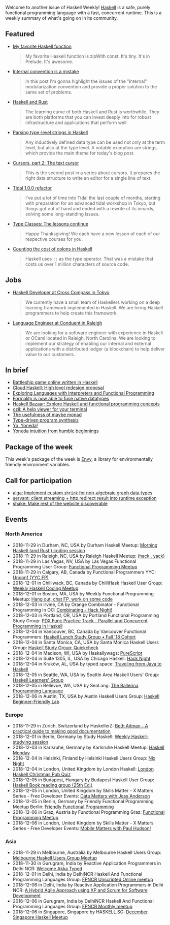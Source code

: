 Welcome to another issue of Haskell Weekly!
[Haskell](https://www.haskell.org) is a safe, purely functional programming language with a fast, concurrent runtime.
This is a weekly summary of what's going on in its community.

## Featured

-   [My favorite Haskell function](https://github.com/quchen/articles/blob/c8540f28bca2049b35f48d242988ca1ca248d0d8/2018-11-22_zipWith_const.md)

    > My favorite Haskell function is zipWith const. It's tiny. It's in Prelude. It's awesome.

-   [Internal convention is a mistake](http://nikita-volkov.github.io/internal-convention-is-a-mistake/)

    > In this post I'm gonna highlight the issues of the "Internal" modularization convention and provide a proper solution to the same set of problems.

-   [Haskell and Rust](https://www.fpcomplete.com/blog/2018/11/haskell-and-rust)

    > The learning curve of both Haskell and Rust is worthwhile. They are both platforms that you can invest deeply into for robust infrastructure and applications that perform well.

-   [Parsing type-level strings in Haskell](https://kcsongor.github.io/symbol-parsing-haskell/)

    > Any inductively defined data type can be used not only at the term level, but also at the type level. A notable exception are strings, which provide the main theme for today's blog post.

-   [Cursors, part 2: The text cursor](https://cs-syd.eu/posts/2018-11-28-cursors-text)

    > This is the second post in a series about cursors. It prepares the right data structure to write an editor for a single line of text.

-   [Tidal 1.0.0 refactor](https://slab.org/tidal-1-0-0-refactor/)

    > I've put a lot of time into Tidal the last couple of months, starting with preparation for an advanced tidal workshop in Tokyo, but things got out of hand and ended with a rewrite of its innards, solving some long-standing issues.

-   [Type Classes: The lessons continue](https://typeclasses.com/news/2018-11-lessons-continue)

    > Happy Thanksgiving! We each have a new lesson of each of our respective courses for you.

-   [Counting the cost of colons in Haskell](https://neilmitchell.blogspot.com/2018/11/counting-cost-of-colons-in-haskell.html)

    > Haskell uses `::` as the type operator. That was a mistake that costs us over 1 million characters of source code.

## Jobs

-   [Haskell Developer at Cross Compass in Tokyo](https://np.reddit.com/r/haskell/comments/a0iq61/job_cross_compass_is_currently_hiring_haskell/)

    > We currently have a small team of Haskellers working on a deep learning framework implemented in Haskell. We are hiring Haskell programmers to help create this framework.

-   [Language Engineer at Conduent in Raleigh](https://blockchain.works-hub.com/jobs/software-engineer-programming-languages-in-raleigh-united-states-of-america-a2f83)

    > We are looking for a software engineer with experience in Haskell or OCaml located in Raleigh, North Carolina. We are looking to implement our strategy of enabling our internal and external applications with a distributed ledger (a blockchain) to help deliver value to our customers.

## In brief

-   [Battleship game online written in Haskell](https://np.reddit.com/r/haskell/comments/a12hwp/battleship_game_online_written_in_haskell/)
-   [Cloud Haskell: High level redesign proposal](https://github.com/haskell-distributed/distributed-process/wiki/High-Level-Redesign-Proposal/f0ac67e3061c61244fdc32c642ce721541a19b0a)
-   [Exploring Languages with Interpreters and Functional Programming](https://john.cs.olemiss.edu/~hcc/csci450/ELIFP/ExploringLanguages.html)
-   [Formality is now able to fuse native datatypes](https://np.reddit.com/r/haskell/comments/a07sst/quick_update_formality_is_now_able_to_fuse_native/)
-   [Haskell Bazaar: Explore Haskell and functional programming concepts](https://www.haskellbazaar.com)
-   [ozil: A help viewer for your terminal](https://np.reddit.com/r/haskell/comments/9zk41p/ozil_a_help_viewer_for_your_terminal/)
-   [The usefulness of maybe monad](https://www.youtube.com/watch?v=0F15o6_jGAs)
-   [Type-driven program synthesis](https://www.youtube.com/watch?v=HnOix9TFy1A)
-   [Yo, Yoneda!](https://functional.works-hub.com/learn/yo-yoneda-a2965)
-   [Yoneda intuition from humble beginnings](https://gist.github.com/Icelandjack/02069708bc75f4284ac625cd0e2ec81f/6cb8f671d5bbc8592557e5c7a5a5c224a9663973)

## Package of the week

This week's package of the week is [Envy](https://hackage.haskell.org/package/envy-1.5.1.0),
a library for environmentally friendly environment variables.

## Call for participation

-   [alga: Implement custom `shrink` for non-algebraic graph data types](https://github.com/snowleopard/alga/issues/150)
-   [servant: client streaming + http redirect result into runtime exception](https://github.com/haskell-servant/servant/issues/1091)
-   [shake: Make rest of the website discoverable](https://github.com/ndmitchell/shake/issues/628)

## Events

### North America

- 2018-11-29 in Durham, NC, USA by Durham Haskell Meetup: [Morning Haskell (and Rust!) coding session](https://www.meetup.com/Durham-Haskell-Meetup/events/slrsdqyxpbmc/)
- 2018-11-29 in Raleigh, NC, USA by Raleigh Haskell Meetup: [(hack . yack)](https://www.meetup.com/Raleigh-Haskell-Meetup/events/dlwjgqyxpbmc/)
- 2018-11-29 in Las Vegas, NV, USA by Las Vegas Functional Programming User Group: [Functional Programming Meetup](https://www.meetup.com/las-vegas-functional-programming/events/jkznkqyxpbmc/)
- 2018-11-29 in Calgary, AB, Canada by Functional Programmers YYC: [Unconf (YYC.FP)](https://www.meetup.com/Functional-Programmers-YYC/events/jzwglpyxpblb/)
- 2018-12-01 in Chilliwack, BC, Canada by ChilliHask Haskell User Group: [Weekly Haskell Coding Meetup](https://www.meetup.com/BC-HUG/events/hdqxbqyxqbcb/)
- 2018-12-01 in Boston, MA, USA by Weekly Functional Programming Meetup: [Hang out, chat FP, work on some code](https://www.meetup.com/Weekly-Functional-Programming-Meetup/events/vdlnqpyxqbcb/)
- 2018-12-03 in Irvine, CA by Orange Combinator - Functional Programming In OC: [Combinating - Hack Night!](https://www.meetup.com/orange-combinator/events/lxvjrpyxqbfb/)
- 2018-12-03 in Portland, OR, USA by Portland Functional Programming Study Group: [PDX Func Practice Track - Parallel and Concurrent Programming in Haskell](https://www.meetup.com/Portland-Functional-Programming-Study-Group/events/rtfghqyxqbfb/)
- 2018-12-04 in Vancouver, BC, Canada by Vancouver Functional Programmers: [Haskell Lunch Study Group • Fall '18 Cohort](https://www.meetup.com/Vancouver-Functional-Programmers/events/jdnlhqyxqbgb/)
- 2018-12-04 in Santa Monica, CA, USA by Santa Monica Haskell Users Group: [Haskell Study Group: Quickcheck](https://www.meetup.com/santa-monica-haskell/events/256769302/)
- 2018-12-04 in Madison, WI, USA by Haskallywags: [PureScript](https://www.meetup.com/Haskallywags/events/254556559/)
- 2018-12-04 in Suite 1305, IL, USA by Chicago Haskell: [Hack Night](https://www.meetup.com/Chicago-Haskell/events/256250402/)
- 2018-12-04 in Kraków, AL, USA by typed.space: [Traveling from Java to Haskell](https://www.meetup.com/typed-space/events/256500442/)
- 2018-12-05 in Seattle, WA, USA by Seattle Area Haskell Users' Group: [Haskell Learners' Group](https://www.meetup.com/SEAHUG/events/qkvtmpyxqbhb/)
- 2018-12-05 in Bellevue, WA, USA by SeaLang: [The Ballerina Programming Language](https://www.meetup.com/SeaLang/events/253794383/)
- 2018-12-06 in Austin, TX, USA by Austin Haskell Users Group: [Haskell Beginner-Friendly Lab](https://www.meetup.com/ATX-Haskell/events/dsldppyxqbhb/)

### Europe

- 2018-11-29 in Zürich, Switzerland by HaskellerZ: [Beth Aitman - A practical guide to making good documentation](https://www.meetup.com/HaskellerZ/events/256301621/)
- 2018-12-01 in Berlin, Germany by Study Haskell: [Weekly Haskell-studying session](https://www.meetup.com/Study-Haskell/events/btvcmqyxqbcb/)
- 2018-12-03 in Karlsruhe, Germany by Karlsruhe Haskell Meetup: [Haskell Monday](https://www.meetup.com/Karlsruhe-Haskell-Meetup/events/zdzlkqyxqbfb/)
- 2018-12-04 in Helsinki, Finland by Helsinki Haskell Users Group: [Nix Night](https://www.meetup.com/Helsinki-Haskell-Users-Group/events/255966590/)
- 2018-12-04 in London, United Kingdom by London Haskell: [London Haskell Christmas Pub Quiz](https://www.meetup.com/London-Haskell/events/256206174/)
- 2018-12-05 in Budapest, Hungary by Budapest Haskell User Group: [Haskell Book reading group (25th Ed.)](https://www.meetup.com/Bp-HUG/events/256563884/)
- 2018-12-05 in London, United Kingdom by Skills Matter - X Matters Series - Free Developer Events: [Data Matters with Jess Anderson](https://www.meetup.com/skillsmatter/events/256173898/)
- 2018-12-05 in Berlin, Germany by Friendly Functional Programming Meetup Berlin: [Friendly Functional Programming](https://www.meetup.com/Friendly-Functional-Programming-Meetup-Berlin/events/wtnkmqyxqbhb/)
- 2018-12-06 in Graz, Austria by Functional Programming Graz: [Functional Programming Meetup](https://www.meetup.com/Functional-Programming-Graz/events/qbrnrlyxqbjb/)
- 2018-12-06 in London, United Kingdom by Skills Matter - X Matters Series - Free Developer Events: [Mobile Matters with Paul Hudson! ](https://www.meetup.com/skillsmatter/events/256240884/)

### Asia

- 2018-11-29 in Melbourne, Australia by Melbourne Haskell Users Group: [Melbourne Haskell Users Group Meetup](https://www.meetup.com/Melbourne-Haskell-Users-Group/events/qfptslyxpbmc/)
- 2018-11-30 in Gurugram, India by Reactive Application Programmers in Delhi NCR: [Welcome Akka Typed](https://www.meetup.com/Reactive-Application-Programmers-in-Delhi-NCR/events/254842937/)
- 2018-12-01 in Delhi, India by DelhiNCR Haskell And Functional Programming Languages Group: [FPNCR Unscripted Online meetup](https://www.meetup.com/DelhiNCR-Haskell-And-Functional-Programming-Languages-Group/events/vkxwbqyxpblc/)
- 2018-12-06 in Delhi, India by Reactive Application Programmers in Delhi NCR: [A Hybrid Agile Approach using XP and Scrum for Software Development](https://www.meetup.com/Reactive-Application-Programmers-in-Delhi-NCR/events/256464941/)
- 2018-12-06 in Gurugram, India by DelhiNCR Haskell And Functional Programming Languages Group: [FPNCR Monthly meetup](https://www.meetup.com/DelhiNCR-Haskell-And-Functional-Programming-Languages-Group/events/lrfxfqyxpbcb/)
- 2018-12-06 in Singapore, Singapore by HASKELL.SG: [December Singapore Haskell Meetup](https://www.meetup.com/HASKELL-SG/events/254440879/)
